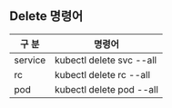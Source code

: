 ## Delete 명령어

| 구 분   | 명령어                   |
| ------- | ------------------------ |
| service | kubectl delete svc --all |
| rc      | kubectl delete rc --all  |
| pod     | kubectl delete pod --all |

